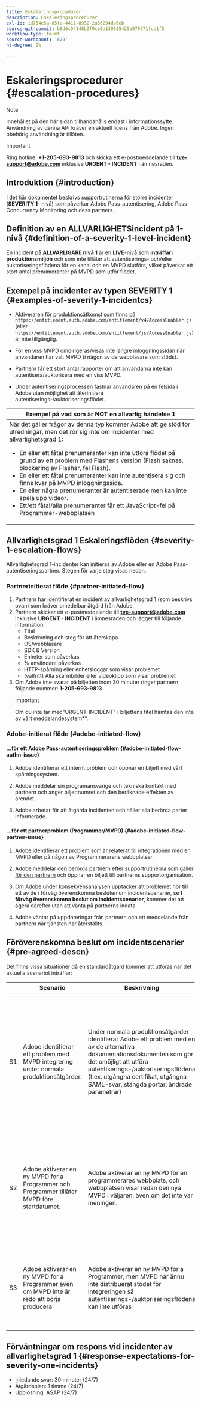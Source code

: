 ```yaml
---
title: Eskaleringsprocedurer
description: Eskaleringsprocedurer
exl-id: 1d754e5a-d5fa-4411-8932-2a36294da6eb
source-git-commit: b0d6c94148b2f9cb8a139685420a970671fce1f5
workflow-type: tm+mt
source-wordcount: '879'
ht-degree: 0%

---
```


# Eskaleringsprocedurer {#escalation-procedures}

>[!NOTE]
>
>Innehållet på den här sidan tillhandahålls endast i informationssyfte. Användning av denna API kräver en aktuell licens från Adobe. Ingen obehörig användning är tillåten.

>[!IMPORTANT]
> 
>Ring hotline: **+1-205-693-9813** och skicka ett e-postmeddelande till **tve-support@adobe.com** inklusive **URGENT - INCIDENT** i ämnesraden.

## Introduktion {#introduction}

I det här dokumentet beskrivs supportrutinerna för större incidenter (**SEVERITY 1** -nivå) som påverkar Adobe Pass-autentisering, Adobe Pass Concurrency Monitoring och dess partners.


## Definition av en ALLVARLIGHETSincident på 1-nivå {#definition-of-a-severity-1-level-incident}

En incident på **ALLVARLIGARE nivå 1** är en **LIVE**-nivå som **inträffar i produktionsmiljön** och som inte tillåter att autentiserings- och/eller auktoriseringsflödena för en kanal och en MVPD slutförs, vilket påverkar ett stort antal prenumeranter på MVPD som utför flödet.


## Exempel på incidenter av typen SEVERITY 1 {#examples-of-severity-1-incidentcs}

* Aktiveraren för produktionsåtkomst som finns på `https://entitlement.auth.adobe.com/entitlement/v4/AccessEnabler.js` (eller `https://entitlement.auth.adobe.com/entitlement/js/AccessEnabler.js`) är inte tillgänglig.

* För en viss MVPD omdirigeras/visas inte längre inloggningssidan när användaren har valt MVPD (i någon av de webbläsare som stöds).

* Partnern får ett stort antal rapporter om att användarna inte kan autentisera/auktorisera med en viss MVPD.

* Under autentiseringsprocessen fastnar användaren på en felsida i Adobe utan möjlighet att återinitiera autentiserings-/auktoriseringsflödet.


| Exempel på vad som är **NOT** en allvarlig händelse 1 |
|---|
| När det gäller frågor av denna typ kommer Adobe att ge stöd för utredningar, men det rör sig inte om incidenter med allvarlighetsgrad 1:<ul><li>En eller ett fåtal prenumeranter kan inte utföra flödet på grund av ett problem med Flashens version (Flash saknas, blockering av Flashar, fel Flash).</li><li>En eller ett fåtal prenumeranter kan inte autentisera sig och finns kvar på MVPD inloggningssida.</li><li>En eller några prenumeranter är autentiserade men kan inte spela upp videor.</li><li>Ett/ett fåtal/alla prenumeranter får ett JavaScript-fel på Programmer-webbplatsen</li></ul> |

## Allvarlighetsgrad 1 Eskaleringsflöden {#severity-1-escalation-flows}

Allvarlighetsgrad 1-incidenter kan initieras av Adobe eller en Adobe Pass-autentiseringspartner. Stegen för varje steg visas nedan.

### Partnerinitierat flöde {#partner-initiated-flow}

1. Partnern har identifierat en incident av allvarlighetsgrad 1 (som beskrivs ovan) som kräver omedelbar åtgärd från Adobe.
1. Partnern skickar ett e-postmeddelande till **tve-support@adobe.com** inklusive **URGENT - INCIDENT** i ämnesraden och lägger till följande information:
   * Titel
   * Beskrivning och steg för att återskapa
   * OS/webbläsare
   * SDK &amp; Version
   * Enheter som påverkas
   * % användare påverkas
   * HTTP-spårning eller enhetsloggar som visar problemet
   * (valfritt) Alla skärmbilder eller videoklipp som visar problemet
1. Om Adobe inte svarar på biljetten inom 30 minuter ringer partnern följande nummer:
   **1-205-693-9813**
   >[!IMPORTANT]
   >Om du inte tar med&quot;URGENT-INCIDENT&quot; i biljettens titel hämtas den inte av vårt meddelandesystem**.

### Adobe-initierat flöde {#adobe-initiated-flow}

#### ...för ett Adobe Pass-autentiseringsproblem {#adobe-initiated-flow-authn-issue}

1. Adobe identifierar ett internt problem och öppnar en biljett med vårt spårningssystem.

1. Adobe meddelar sin programansvarige och tekniska kontakt med partnern och anger biljettnumret och den beräknade effekten av ärendet.

1. Adobe arbetar för att åtgärda incidenten och håller alla berörda parter informerade.

#### ...för ett partnerproblem (Programmer/MVPD) {#adobe-initiated-flow-partner-issue}

1. Adobe identifierar ett problem som är relaterat till integrationen med en MVPD eller på någon av Programmerarens webbplatser.

1. Adobe meddelar den berörda partnern <u>efter supportrutinerna som gäller för den partnern</u> och öppnar en biljett till partnerns supportorganisation.

1. Om Adobe under konsekvensanalysen upptäcker att problemet hör till ett av de i förväg överenskomna besluten om incidentscenarier, se **I förväg överenskomna beslut om incidentscenarier**, kommer det att agera därefter utan att vänta på partnerns indata.

1. Adobe väntar på uppdateringar från partnern och ett meddelande från partnern när tjänsten har återställts.

## Föröverenskomna beslut om incidentscenarier {#pre-agreed-descn}

Det finns vissa situationer då en standardåtgärd kommer att utföras när det aktuella scenariot inträffar:

|   | Scenario | Beskrivning | Åtgärder |
|---|---|---|---|
| S1 | Adobe identifierar ett problem med MVPD integrering under normala produktionsåtgärder. | Under normala produktionsåtgärder identifierar Adobe ett problem med en av de alternativa dokumentationsdokumenten som gör det omöjligt att utföra autentiserings-/auktoriseringsflödena (t.ex. utgångna certifikat, utgångna SAML-svar, stängda portar, ändrade parametrar) | - Adobe skall underrätta MVPD och Programmerarna om detta.  </br> </br> - Adobe inaktiverar denna MVPD för alla berörda programmerare. </br> </br> - Adobe öppnar en biljett med MVPD enligt det överenskomna supportförfarandet med den MVPD |
| S2 | Adobe aktiverar en ny MVPD for a Programmer och Programmer tillåter MVPD före startdatumet. | Adobe aktiverar en ny MVPD för en programmerares webbplats, och webbplatsen visar redan den nya MVPD i väljaren, även om det inte var meningen. | - Adobe ska meddela Programmeraren om att nya MVPD visas i väljaren före det schemalagda datumet. </br> </br> - Programmeraren kommer att vidta åtgärder för att ta bort den från väljaren om det behövs. |
| S3 | Adobe aktiverar en ny MVPD for a Programmer även om MVPD inte är redo att börja producera | Adobe aktiverar en ny MVPD for a Programmer, men MVPD har ännu inte distribuerat stödet för integreringen så autentiserings-/auktoriseringsflödena kan inte utföras | - Adobe utför distributionen endast om programmeraren </br> tillfrågas om det </br> - Programmeraren ansvarar för att säkerställa tillstånd för MVPD när alla tester har utförts. |

## Förväntningar om respons vid incidenter av allvarlighetsgrad 1 {#response-expectations-for-severity-one-incidents}

* Inledande svar: 30 minuter (24/7)
* Åtgärdsplan: 1 timme (24/7)
* Upplösning: ASAP (24/7)
